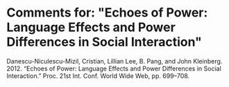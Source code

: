 # Comments for: "Echoes of Power: Language Effects and Power Differences in Social Interaction"

Danescu-Niculescu-Mizil, Cristian, Lillian Lee, B. Pang, and John Kleinberg. 2012. “Echoes of Power: Language Effects and Power Differences in Social Interaction.” Proc. 21st Int. Conf. World Wide Web, pp. 699–708.
